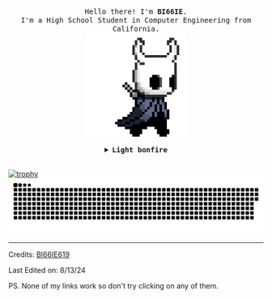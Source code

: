 <p align="center">
  <br>
  <samp>
    Hello there! I'm <b><a rel="nofollow noopener noreferrer" >BI66IE</a></b>.
    <br>I'm a High School Student in Computer Engineering from California.<br>

</samp>

  <img src="https://raw.githubusercontent.com/TanZng/TanZng/master/assets/hollor_knight3.gif" width="200"/>

</p>


<details align="center">

<summary> <b> <samp> Light bonfire </samp></b></summary>
<samp>
 <b><h2 style="color: #fc6203">B O N F I R E &nbsp; L I T !</h2> </b>

<img src="https://raw.githubusercontent.com/TanZng/TanZng/master/assets/bonefire.gif" width="200"/>

Current Project: <a href="https://github.com/BI66IE619/Inspect-Element-Developer-Tools">Inspect Element/DevTools For Mobile</a>

<p align="center">
  <a rel="nofollow noopener noreferrer" target="_blank" href="">
  <img src="https://raw.githubusercontent.com/BI66IE619/BI66IE619/main/assets/tbjhgqpc2nn61.png" width="30px" alt="Discord"></a>
  &nbsp; 
  &nbsp;
  <a rel="nofollow noopener noreferrer" target="_blank" href="">
  <img src="https://raw.githubusercontent.com/BI66IE619/BI66IE619/main/assets/mail-512.png" width="30px" alt="Email"></a>
  &nbsp; 
  &nbsp;
    <a rel="nofollow noopener noreferrer" target="_blank" href="">
  <img src="https://raw.githubusercontent.com/TanZng/TanZng/master/assets/youtube.png" width="30px" alt="YouTube"></a>
  &nbsp;
  &nbsp;
  <a rel="nofollow noopener noreferrer" target="_blank" href="">
  <img src="https://raw.githubusercontent.com/TanZng/TanZng/master/assets/estus_flask.png" width="23px" alt="Secret"></a>
  
  Languages
  
  <img src="https://github.com/devicons/devicon/blob/master/icons/python/python-original.svg" title="Python"  alt="Python" width="55" height="55"/>   <img src="https://github.com/devicons/devicon/blob/master/icons/javascript/javascript-original.svg" title="JavaScript" alt="JavaScript" width="55" height="55"/>  <img src="https://github.com/devicons/devicon/blob/master/icons/html5/html5-original.svg" title="Solidity" alt="Solidity" width="55" height="55"/> 
</p> 

Operating Systems

<img src="https://github.com/devicons/devicon/blob/master/icons/linux/linux-original.svg" title="Linux" alt="Linux" width="55" height="55"/>  <img src="https://github.com/devicons/devicon/blob/master/icons/ubuntu/ubuntu-original.svg" title="Ubuntu" alt="Ubuntu" width="55" height="55"/>  <img src="https://github.com/canaleal/devicon/blob/new-icon-kali-linux/icons/kalilinux/kalilinux-original-wordmark.svg" title="Linux" alt="Linux" width="55" height="55"/> <img src="https://github.com/devicons/devicon/blob/master/icons/windows11/windows11-original.svg" title="Linux" alt="Linux" width="55" height="55"/> 

</p>

</samp>
</details>
<div id="header" align="center">
  <img src="https://komarev.com/ghpvc/?username=BI66IE619&style=for-the-badge&color=orange" alt=""/>

  </div>
  
[![trophy](https://github-profile-trophy.vercel.app/?username=BI66IE619&theme=dark_dimmed)](https://github.com/ryo-ma/github-profile-trophy)
 <img width="1000" src="assets/github-snake.svg" alt="snake"/>
 
----
Credits: [BI66IE619](https://github.com/BI66IE619)

Last Edited on: 8/13/24
  
PS. None of my links work so don't try clicking on any of them.
